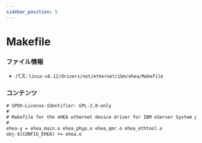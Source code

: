 ```yaml
---
sidebar_position: 9
---
```

# Makefile

### ファイル情報

- パス: `linux-v6.12/drivers/net/ethernet/ibm/ehea/Makefile`

### コンテンツ

```txt
# SPDX-License-Identifier: GPL-2.0-only
#
# Makefile for the eHEA ethernet device driver for IBM eServer System p
#
ehea-y = ehea_main.o ehea_phyp.o ehea_qmr.o ehea_ethtool.o
obj-$(CONFIG_EHEA) += ehea.o


```
